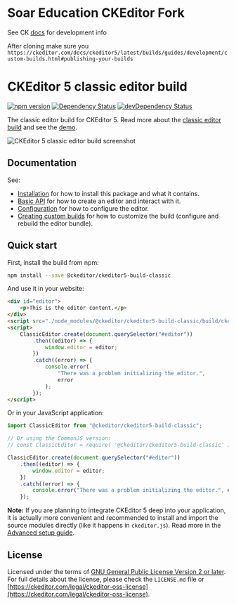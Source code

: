 # Soar Education CKEditor Fork

See CK [docs](https://ckeditor.com/docs/ckeditor5/latest/builds/guides/development/custom-builds.html#publishing-your-builds) for development info

After cloning make sure you `https://ckeditor.com/docs/ckeditor5/latest/builds/guides/development/custom-builds.html#publishing-your-builds`

# CKEditor 5 classic editor build

[![npm version](https://badge.fury.io/js/%40ckeditor%2Fckeditor5-build-classic.svg)](https://www.npmjs.com/package/@ckeditor/ckeditor5-build-classic)
[![Dependency Status](https://david-dm.org/ckeditor/ckeditor5-build-classic/status.svg)](https://david-dm.org/ckeditor/ckeditor5-build-classic)
[![devDependency Status](https://david-dm.org/ckeditor/ckeditor5-build-classic/dev-status.svg)](https://david-dm.org/ckeditor/ckeditor5-build-classic?type=dev)

The classic editor build for CKEditor 5. Read more about the [classic editor build](https://ckeditor.com/docs/ckeditor5/latest/builds/guides/overview.html#classic-editor) and see the [demo](https://ckeditor.com/docs/ckeditor5/latest/examples/builds/classic-editor.html).

![CKEditor 5 classic editor build screenshot](https://c.cksource.com/a/1/img/npm/ckeditor5-build-classic.png)

## Documentation

See:

-   [Installation](https://ckeditor.com/docs/ckeditor5/latest/builds/guides/integration/installation.html) for how to install this package and what it contains.
-   [Basic API](https://ckeditor.com/docs/ckeditor5/latest/builds/guides/integration/basic-api.html) for how to create an editor and interact with it.
-   [Configuration](https://ckeditor.com/docs/ckeditor5/latest/builds/guides/integration/configuration.html) for how to configure the editor.
-   [Creating custom builds](https://ckeditor.com/docs/ckeditor5/latest/builds/guides/development/custom-builds.html) for how to customize the build (configure and rebuild the editor bundle).

## Quick start

First, install the build from npm:

```bash
npm install --save @ckeditor/ckeditor5-build-classic
```

And use it in your website:

```html
<div id="editor">
	<p>This is the editor content.</p>
</div>
<script src="./node_modules/@ckeditor/ckeditor5-build-classic/build/ckeditor.js"></script>
<script>
	ClassicEditor.create(document.querySelector("#editor"))
		.then((editor) => {
			window.editor = editor;
		})
		.catch((error) => {
			console.error(
				"There was a problem initializing the editor.",
				error
			);
		});
</script>
```

Or in your JavaScript application:

```js
import ClassicEditor from "@ckeditor/ckeditor5-build-classic";

// Or using the CommonJS version:
// const ClassicEditor = require( '@ckeditor/ckeditor5-build-classic' );

ClassicEditor.create(document.querySelector("#editor"))
	.then((editor) => {
		window.editor = editor;
	})
	.catch((error) => {
		console.error("There was a problem initializing the editor.", error);
	});
```

**Note:** If you are planning to integrate CKEditor 5 deep into your application, it is actually more convenient and recommended to install and import the source modules directly (like it happens in `ckeditor.js`). Read more in the [Advanced setup guide](https://ckeditor.com/docs/ckeditor5/latest/builds/guides/integration/advanced-setup.html).

## License

Licensed under the terms of [GNU General Public License Version 2 or later](http://www.gnu.org/licenses/gpl.html). For full details about the license, please check the `LICENSE.md` file or [https://ckeditor.com/legal/ckeditor-oss-license](https://ckeditor.com/legal/ckeditor-oss-license).

